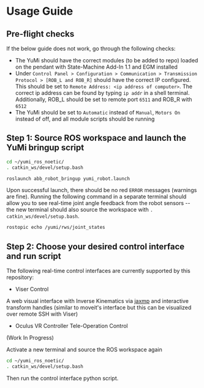 # Usage Guide

## Pre-flight checks
If the below guide does not work, go through the following checks:
- The YuMi should have the correct modules (to be added to repo) loaded on the pendant with State-Machine Add-In 1.1 and EGM installed 
- Under `Control Panel > Configuration > Communication > Transmission Protocol > [ROB_L and ROB_R]` should have the correct IP configured. This should be set to `Remote Address: <ip address of computer>`. The correct ip address can be found by typing `ip addr` in a shell terminal. Additionally, ROB_L should be set to remote port `6511` and ROB_R with `6512`
- The YuMi should be set to `Automatic` instead of `Manual`, `Motors On` instead of off, and all module scripts should be running

## Step 1: Source ROS workspace and launch the YuMi bringup script
```bash
cd ~/yumi_ros_noetic/
. catkin_ws/devel/setup.bash

roslaunch abb_robot_bringup yumi_robot.launch
```

Upon successful launch, there should be no red `ERROR` messages (warnings are fine). Running the following command in a separate terminal should allow you to see real-time joint angle feedback from the robot sensors -- the new terminal should also source the workspace with `. catkin_ws/devel/setup.bash`.

```bash
rostopic echo /yumi/rws/joint_states
```

## Step 2: Choose your desired control interface and run script
The following real-time control interfaces are currently supported by this repository:
- Viser Control

A web visual interface with Inverse Kinematics via [jaxmp](https://github.com/chungmin99/jaxmp) and interactive transform handles (similar to moveit's interface but this can be visualized over remote SSH with Viser)
- Oculus VR Controller Tele-Operation Control

(Work In Progress)


Activate a new terminal and source the ROS workspace again
```bash
cd ~/yumi_ros_noetic/
. catkin_ws/devel/setup.bash
```

Then run the control interface python script.